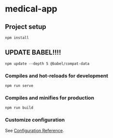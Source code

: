 # medical-app

## Project setup
```
npm install
```

## UPDATE BABEL!!!!
```
npm update --depth 5 @babel/compat-data
```

### Compiles and hot-reloads for development
```
npm run serve
```

### Compiles and minifies for production
```
npm run build
```

### Customize configuration
See [Configuration Reference](https://cli.vuejs.org/config/).
